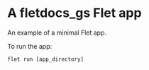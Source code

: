 # A fletdocs_gs Flet app

An example of a minimal Flet app.

To run the app:

```
flet run [app_directory]
```